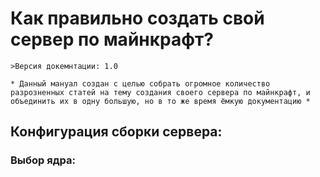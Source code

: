 # Как правильно создать свой сервер по майнкрафт?

```
>Версия докемнтации: 1.0
```

```
* Данный мануал создан с целью собрать огромное количество разрозненных статей на тему создания своего сервера по майнкрафт, и объединить их в одну большую, но в то же время ёмкую документацию *
```
## Конфигурация сборки сервера:
### Выбор ядра:
